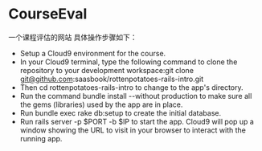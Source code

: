 # CourseEval
一个课程评估的网站
具体操作步骤如下：
* Setup a Cloud9 environment for the course.
* In your Cloud9 terminal, type the following command to clone the repository to your development workspace:git clone git@github.com:saasbook/rottenpotatoes-rails-intro.git
* Then cd rottenpotatoes-rails-intro to change to the app's directory.
* Run the command bundle install --without production to make sure all the gems (libraries) used by the app are in place.
* Run bundle exec rake db:setup to create the initial database.
* Run rails server -p $PORT -b $IP to start the app. Cloud9 will pop up a window showing the URL to visit in your browser to interact with the running app.
